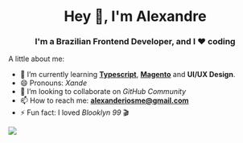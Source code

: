 <h1 align="center">Hey 👋, I'm Alexandre</h1>
<h3 align="center">I'm a Brazilian Frontend Developer, and I ❤️ coding</h3>

A little about me:
- 🌱 I’m currently learning **[Typescript](https://www.typescriptlang.org/)**, **[Magento](https://magento.com/)** and **UI/UX Design**.
- 😄 Pronouns: *Xande*
- 👯 I’m looking to collaborate on *GitHub Community*
- 📫 How to reach me: **alexanderiosme@gmail.com**
- ⚡ Fun fact: I loved *Blooklyn 99* 🎬

<a href="https://github.com/xanderios">
  <img src="https://github-readme-stats.vercel.app/api/top-langs/?username=xanderios&theme=dark&layout=compact" />
</a>
